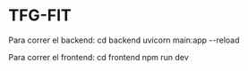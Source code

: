 # TFG-FIT

Para correr el backend:
cd backend
uvicorn main:app --reload

Para correr el frontend:
cd frontend
npm run dev